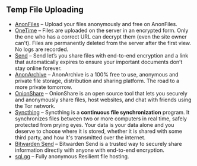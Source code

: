 ## Temp File Uploading

  * [AnonFiles](https://anonfiles.com/) – Upload your files anonymously and free on AnonFiles.
  * [OneTime](https://one-time.nl/) – Files are uploaded on the server in an encrypted form. Only the one who has a correct URL can decrypt them (even the site owner can't). Files are permanently deleted from the server after the first view. No logs are recorded.
  * [Send](https://send.silkky.cloud/) – Send let’s you share files with end-to-end encryption and a link that automatically expires to ensure your important documents don’t stay online forever.
  * [AnonArchive](https://AnonArchive.org) – AnonArchive is a 100% free to use, anonymous and private file storage, distribution and sharing platform. The road to a more private tomorrow.
  * [OnionShare](https://onionshare.org/) – OnionShare is an open source tool that lets you securely and anonymously share files, host websites, and chat with friends using the Tor network.
  * [Syncthing](https://syncthing.net/) – Syncthing is a **continuous file synchronization** program. It synchronizes files between two or more computers in real time, safely protected from prying eyes. Your data is your data alone and you deserve to choose where it is stored, whether it is shared with some third party, and how it's transmitted over the internet.
  * [Bitwarden Send](https://bitwarden.com/products/send/) – Bitwarden Send is a trusted way to securely share information directly with anyone with end-to-end encryption.
  * [sql.gg](https://sql.gg) – Fully anonymous Resilient file hosting.